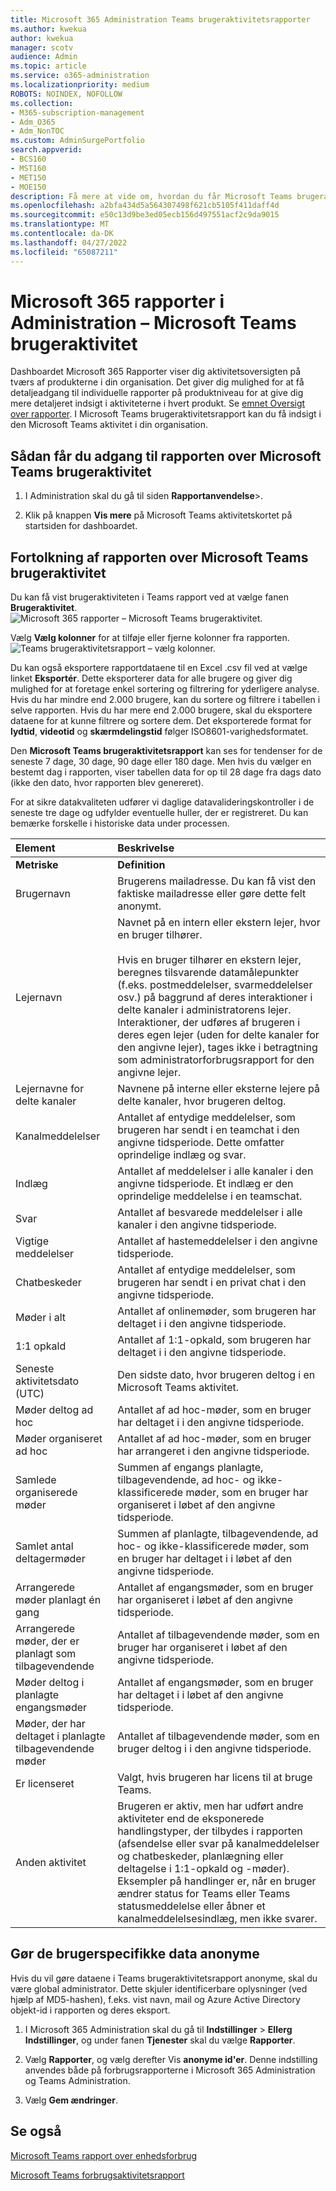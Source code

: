 ```yaml
---
title: Microsoft 365 Administration Teams brugeraktivitetsrapporter
ms.author: kwekua
author: kwekua
manager: scotv
audience: Admin
ms.topic: article
ms.service: o365-administration
ms.localizationpriority: medium
ROBOTS: NOINDEX, NOFOLLOW
ms.collection:
- M365-subscription-management
- Adm_O365
- Adm_NonTOC
ms.custom: AdminSurgePortfolio
search.appverid:
- BCS160
- MST160
- MET150
- MOE150
description: Få mere at vide om, hvordan du får Microsoft Teams brugeraktivitetsrapport og får indsigt i Teams-aktiviteten i din organisation.
ms.openlocfilehash: a2bfa434d5a564307498f621cb5105f411daff4d
ms.sourcegitcommit: e50c13d9be3ed05ecb156d497551acf2c9da9015
ms.translationtype: MT
ms.contentlocale: da-DK
ms.lasthandoff: 04/27/2022
ms.locfileid: "65087211"
---
```

# <a name="microsoft-365-reports-in-the-admin-center---microsoft-teams-user-activity"></a>Microsoft 365 rapporter i Administration – Microsoft Teams brugeraktivitet

Dashboardet Microsoft 365 Rapporter viser dig aktivitetsoversigten på tværs af produkterne i din organisation. Det giver dig mulighed for at få detaljeadgang til individuelle rapporter på produktniveau for at give dig mere detaljeret indsigt i aktiviteterne i hvert produkt. Se [emnet Oversigt over rapporter](activity-reports.md). I Microsoft Teams brugeraktivitetsrapport kan du få indsigt i den Microsoft Teams aktivitet i din organisation.
 
## <a name="how-to-get-to-the-microsoft-teams-user-activity-report"></a>Sådan får du adgang til rapporten over Microsoft Teams brugeraktivitet

1. I Administration skal du gå til siden **Rapportanvendelse**\>.<a href="https://go.microsoft.com/fwlink/p/?linkid=2074756" target="_blank"></a>

2. Klik på knappen **Vis mere** på Microsoft Teams aktivitetskortet på startsiden for dashboardet.

## <a name="interpret-the-microsoft-teams-user-activity-report"></a>Fortolkning af rapporten over Microsoft Teams brugeraktivitet

Du kan få vist brugeraktiviteten i Teams rapport ved at vælge fanen **Brugeraktivitet**. <br/>![Microsoft 365 rapporter – Microsoft Teams brugeraktivitet.](../../media/user-activity-charts.png)

Vælg **Vælg kolonner** for at tilføje eller fjerne kolonner fra rapporten.  <br/> ![Teams brugeraktivitetsrapport – vælg kolonner.](../../media/user-activity-columns.png)

Du kan også eksportere rapportdataene til en Excel .csv fil ved at vælge linket **Eksportér**. Dette eksporterer data for alle brugere og giver dig mulighed for at foretage enkel sortering og filtrering for yderligere analyse. Hvis du har mindre end 2.000 brugere, kan du sortere og filtrere i tabellen i selve rapporten. Hvis du har mere end 2.000 brugere, skal du eksportere dataene for at kunne filtrere og sortere dem. Det eksporterede format for **lydtid**, **videotid** og **skærmdelingstid** følger ISO8601-varighedsformatet.

Den **Microsoft Teams brugeraktivitetsrapport** kan ses for tendenser for de seneste 7 dage, 30 dage, 90 dage eller 180 dage. Men hvis du vælger en bestemt dag i rapporten, viser tabellen data for op til 28 dage fra dags dato (ikke den dato, hvor rapporten blev genereret).

For at sikre datakvaliteten udfører vi daglige datavalideringskontroller i de seneste tre dage og udfylder eventuelle huller, der er registreret. Du kan bemærke forskelle i historiske data under processen.

|Element|Beskrivelse|
|:-----|:-----|
|**Metriske**|**Definition**|
|Brugernavn  <br/> |Brugerens mailadresse. Du kan få vist den faktiske mailadresse eller gøre dette felt anonymt.   <br/> |
|Lejernavn  <br/> |Navnet på en intern eller ekstern lejer, hvor en bruger tilhører.   <br/> <br/> Hvis en bruger tilhører en ekstern lejer, beregnes tilsvarende datamålepunkter (f.eks. postmeddelelser, svarmeddelelser osv.) på baggrund af deres interaktioner i delte kanaler i administratorens lejer. Interaktioner, der udføres af brugeren i deres egen lejer (uden for delte kanaler for den angivne lejer), tages ikke i betragtning som administratorforbrugsrapport for den angivne lejer.  |
|Lejernavne for delte kanaler   <br/> |Navnene på interne eller eksterne lejere på delte kanaler, hvor brugeren deltog.   <br/> |
|Kanalmeddelelser   <br/> |Antallet af entydige meddelelser, som brugeren har sendt i en teamchat i den angivne tidsperiode. Dette omfatter oprindelige indlæg og svar.   <br/> |
|Indlæg   <br/> |Antallet af meddelelser i alle kanaler i den angivne tidsperiode. Et indlæg er den oprindelige meddelelse i en teamschat.<br/> |
|Svar   <br/> |Antallet af besvarede meddelelser i alle kanaler i den angivne tidsperiode. <br/> |
|Vigtige meddelelser    <br/> |Antallet af hastemeddelelser i den angivne tidsperiode. <br/> |
|Chatbeskeder   <br/> |Antallet af entydige meddelelser, som brugeren har sendt i en privat chat i den angivne tidsperiode.  <br/> |
|Møder i alt   <br/> |Antallet af onlinemøder, som brugeren har deltaget i i den angivne tidsperiode.  <br/> |
|1:1 opkald   <br/> | Antallet af 1:1-opkald, som brugeren har deltaget i i den angivne tidsperiode.  <br/> |
|Seneste aktivitetsdato (UTC)  <br/> |Den sidste dato, hvor brugeren deltog i en Microsoft Teams aktivitet.<br/> |
|Møder deltog ad hoc   <br/> | Antallet af ad hoc-møder, som en bruger har deltaget i i den angivne tidsperiode.  <br/> |
|Møder organiseret ad hoc <br/> |Antallet af ad hoc-møder, som en bruger har arrangeret i den angivne tidsperiode. <br/>|
|Samlede organiserede møder  <br/> |Summen af engangs planlagte, tilbagevendende, ad hoc- og ikke-klassificerede møder, som en bruger har organiseret i løbet af den angivne tidsperiode.  <br/> |
|Samlet antal deltagermøder  <br/> |Summen af planlagte, tilbagevendende, ad hoc- og ikke-klassificerede møder, som en bruger har deltaget i i løbet af den angivne tidsperiode.  <br/> |
|Arrangerede møder planlagt én gang  <br/> |Antallet af engangsmøder, som en bruger har organiseret i løbet af den angivne tidsperiode.  <br/> |
|Arrangerede møder, der er planlagt som tilbagevendende  <br/> |Antallet af tilbagevendende møder, som en bruger har organiseret i løbet af den angivne tidsperiode.  <br/> |
|Møder deltog i planlagte engangsmøder  <br/> |Antallet af engangsmøder, som en bruger har deltaget i i løbet af den angivne tidsperiode.  <br/> |
|Møder, der har deltaget i planlagte tilbagevendende møder  <br/> |Antallet af tilbagevendende møder, som en bruger deltog i i den angivne tidsperiode.  <br/> |
|Er licenseret  <br/> |Valgt, hvis brugeren har licens til at bruge Teams. <br/>|
|Anden aktivitet  <br/>|Brugeren er aktiv, men har udført andre aktiviteter end de eksponerede handlingstyper, der tilbydes i rapporten (afsendelse eller svar på kanalmeddelelser og chatbeskeder, planlægning eller deltagelse i 1:1-opkald og -møder). Eksempler på handlinger er, når en bruger ændrer status for Teams eller Teams statusmeddelelse eller åbner et kanalmeddelelsesindlæg, men ikke svarer.  <br/>|


## <a name="make-the-user-specific-data-anonymous"></a>Gør de brugerspecifikke data anonyme

Hvis du vil gøre dataene i Teams brugeraktivitetsrapport anonyme, skal du være global administrator. Dette skjuler identificerbare oplysninger (ved hjælp af MD5-hashen), f.eks. vist navn, mail og Azure Active Directory objekt-id i rapporten og deres eksport.

1. I Microsoft 365 Administration skal du gå til **Indstillinger** >  **Ellerg Indstillinger**, og under fanen **Tjenester** skal du vælge **Rapporter**.

2. Vælg **Rapporter**, og vælg derefter Vis **anonyme id'er**. Denne indstilling anvendes både på forbrugsrapporterne i Microsoft 365 Administration og Teams Administration.

3. Vælg **Gem ændringer**.


## <a name="see-also"></a>Se også
[Microsoft Teams rapport over enhedsforbrug](../activity-reports/microsoft-teams-device-usage-preview.md)

[Microsoft Teams forbrugsaktivitetsrapport](../activity-reports/microsoft-teams-usage-activity.md) 
